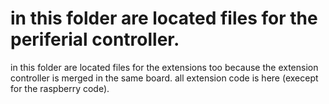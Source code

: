 # in this folder are located files for the periferial controller.
in this folder are located files for the extensions too because the extension controller is merged in the same board. all extension code is here (execept for the raspberry code).